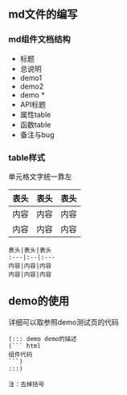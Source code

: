 ## md文件的编写
### md组件文档结构
* 标题
* 总说明
* demo1
* demo2
* demo *
* API标题
* 属性table
* 函数table
* 备注与bug


### table样式

单元格文字统一靠左

表头|表头|表头
:---|:--|:---
内容|内容|内容
内容|内容|内容

``` 
表头|表头|表头
:---|:--|:---
内容|内容|内容
内容|内容|内容
```

## demo的使用

详细可以取参照demo测试页的代码

```
(::: demo demo的描述
(``` html
组件代码
```)
:::)

注：去掉括号
```